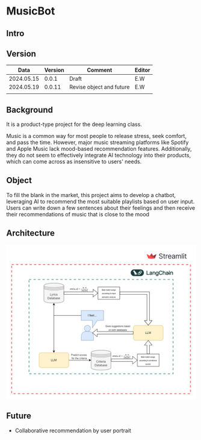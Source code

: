 # MusicBot

## Intro

## Version



| Data       | Version | Comment                  | Editor |
| ---------- | ------- | ------------------------ | ------ |
| 2024.05.15 | 0.0.1   | Draft                    | E.W    |
| 2024.05.19 | 0.0.11  | Revise object and future | E.W    |
|            |         |                          |        |

## Background



It is a product-type project for the deep learning class.

Music is a common way for most people to release stress, seek comfort, and pass the time. However, major music streaming platforms like Spotify and Apple Music lack mood-based recommendation features. Additionally, they do not seem to effectively integrate AI technology into their products, which can come across as insensitive to users' needs.

## Object

To fill the blank in the market, this project aims to develop a chatbot, leveraging AI to recommend the most suitable playlists based on user input. Users can write down a few sentences about their feelings and then receive their recommendations of music that is close to the mood

## Architecture

![architecture](architecture.png)

## Future

- Collaborative recommendation by user portrait